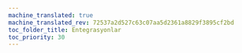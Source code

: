 ```yaml
---
machine_translated: true
machine_translated_rev: 72537a2d527c63c07aa5d2361a8829f3895cf2bd
toc_folder_title: Entegrasyonlar
toc_priority: 30
---
```



